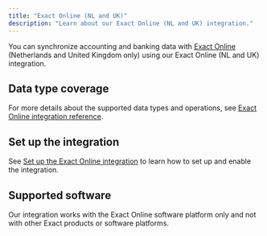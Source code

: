 ```yaml
---
title: "Exact Online (NL and UK)"
description: "Learn about our Exact Online (NL and UK) integration."
---
```


You can synchronize accounting and banking data with <a className="external" href="https://www.exact.com/uk/software/exact-online" target="_blank">Exact Online</a> (Netherlands and United Kingdom only) using our Exact Online (NL and UK) integration.

## Data type coverage

For more details about the supported data types and operations, see [Exact Online integration reference](/integrations/accounting/exact-online/exact-online-integration-reference).

## Set up the integration

See [Set up the Exact Online integration](/integrations/accounting/exact-online/accounting-exact-setup) to learn how to set up and enable the integration.

## Supported software

Our integration works with the Exact Online software platform only and not with other Exact products or software platforms.
